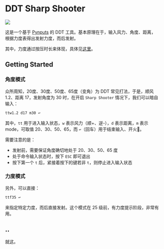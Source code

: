 # DDT Sharp Shooter

![](logo.ico)

这是一个基于 [Pynputs](https://github.com/moses-palmer/pynput) 的 DDT 工具。基本原理在于，输入风力、角度、距离，根据力度表得出发射力度，而后发射。

其中，力度通过按压时长来体现，具体见[这里](https://github.com/boring-plans/ddt-sharp-shooter/tree/master)。

## Getting Started

### 角度模式

众所周知，20度、30度、50度、65度（变角）为 DDT 常见打法，于是，顺风 1.2、距离 17，发射角度为 30 时，在开启 `Sharp Shooter` 情况下，我们可以暗自输入：

```bash
ttw1.2 d17 m30 ↩️
```

其中，`tt` 用于进入输入状态，`w` 表示风力（顺+、逆-），`d` 表示距离，`m` 表示 mode，可取值 20、30、50、65，而 `↩️`（回车）用于结束输入、开火🚀。

需要注意的是：

- 发射前，需要保证角度确切地处于 20、30、50、65 度
- 处于命令输入状态时，按下 `ESC` 即可退出
- 按下第一个 `t` 后，紧接着按下的键若非 `t`，则停止进入输入状态

### 力度模式

另外，可以直接：

```bash
ttf35 ↩️
```

来指定特定力度，而后直接发射。这个模式在 25 级前，有力度提示阶段，非常有用。

## ..

就这。
